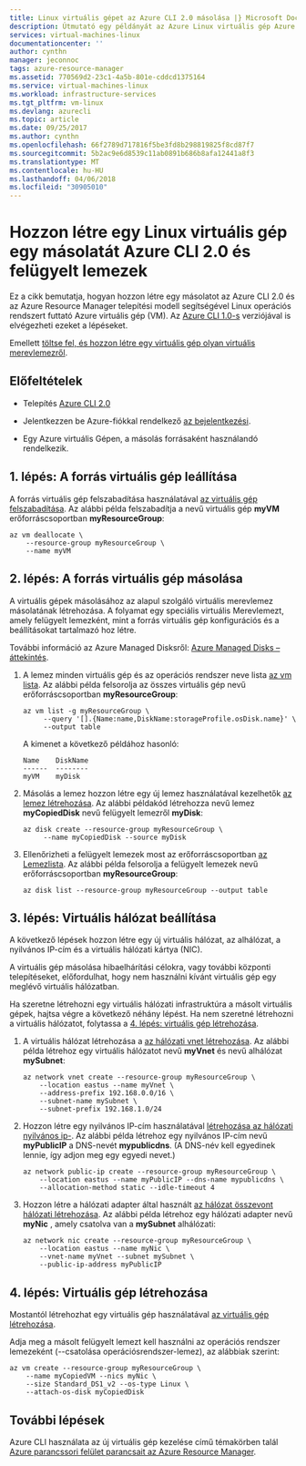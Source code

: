 ```yaml
---
title: Linux virtuális gépet az Azure CLI 2.0 másolása |} Microsoft Docs
description: Útmutató egy példányát az Azure Linux virtuális gép Azure CLI 2.0 és a felügyelt lemezek létrehozásához.
services: virtual-machines-linux
documentationcenter: ''
author: cynthn
manager: jeconnoc
tags: azure-resource-manager
ms.assetid: 770569d2-23c1-4a5b-801e-cddcd1375164
ms.service: virtual-machines-linux
ms.workload: infrastructure-services
ms.tgt_pltfrm: vm-linux
ms.devlang: azurecli
ms.topic: article
ms.date: 09/25/2017
ms.author: cynthn
ms.openlocfilehash: 66f2789d717816f5be3fd8b298819825f8cd87f7
ms.sourcegitcommit: 5b2ac9e6d8539c11ab0891b686b8afa12441a8f3
ms.translationtype: MT
ms.contentlocale: hu-HU
ms.lasthandoff: 04/06/2018
ms.locfileid: "30905010"
---
```

# <a name="create-a-copy-of-a-linux-vm-by-using-azure-cli-20-and-managed-disks"></a>Hozzon létre egy Linux virtuális gép egy másolatát Azure CLI 2.0 és felügyelt lemezek


Ez a cikk bemutatja, hogyan hozzon létre egy másolatot az Azure CLI 2.0 és az Azure Resource Manager telepítési modell segítségével Linux operációs rendszert futtató Azure virtuális gép (VM). Az [Azure CLI 1.0-s](copy-vm-nodejs.md?toc=%2fazure%2fvirtual-machines%2flinux%2ftoc.json) verziójával is elvégezheti ezeket a lépéseket.

Emellett [töltse fel, és hozzon létre egy virtuális gép olyan virtuális merevlemezről](upload-vhd.md?toc=%2fazure%2fvirtual-machines%2flinux%2ftoc.json).

## <a name="prerequisites"></a>Előfeltételek


-   Telepítés [Azure CLI 2.0](/cli/azure/install-az-cli2)

-   Jelentkezzen be Azure-fiókkal rendelkező [az bejelentkezési](/cli/azure/reference-index#az_login).

-   Egy Azure virtuális Gépen, a másolás forrásaként használandó rendelkezik.

## <a name="step-1-stop-the-source-vm"></a>1. lépés: A forrás virtuális gép leállítása


A forrás virtuális gép felszabadítása használatával [az virtuális gép felszabadítása](/cli/azure/vm#az_vm_deallocate).
Az alábbi példa felszabadítja a nevű virtuális gép **myVM** erőforráscsoportban **myResourceGroup**:

```azurecli
az vm deallocate \
    --resource-group myResourceGroup \
    --name myVM
```

## <a name="step-2-copy-the-source-vm"></a>2. lépés: A forrás virtuális gép másolása


A virtuális gépek másolásához az alapul szolgáló virtuális merevlemez másolatának létrehozása. A folyamat egy speciális virtuális Merevlemezt, amely felügyelt lemezként, mint a forrás virtuális gép konfigurációs és a beállításokat tartalmazó hoz létre.

További információ az Azure Managed Disksről: [Azure Managed Disks – áttekintés](../windows/managed-disks-overview.md). 

1.  A lemez minden virtuális gép és az operációs rendszer neve lista [az vm lista](/cli/azure/vm#az_vm_list). Az alábbi példa felsorolja az összes virtuális gép nevű erőforráscsoportban **myResourceGroup**:
    
    ```azurecli
    az vm list -g myResourceGroup \
         --query '[].{Name:name,DiskName:storageProfile.osDisk.name}' \
         --output table
    ```

    A kimenet a következő példához hasonló:

    ```azurecli
    Name    DiskName
    ------  --------
    myVM    myDisk
    ```

1.  Másolás a lemez hozzon létre egy új lemez használatával kezelhetők [az lemez létrehozása](/cli/azure/disk#az_disk_create). Az alábbi példakód létrehozza nevű lemez **myCopiedDisk** nevű felügyelt lemezről **myDisk**:

    ```azurecli
    az disk create --resource-group myResourceGroup \
         --name myCopiedDisk --source myDisk
    ``` 

1.  Ellenőrizheti a felügyelt lemezek most az erőforráscsoportban [az Lemezlista](/cli/azure/disk#az_disk_list). Az alábbi példa felsorolja a felügyelt lemezek nevű erőforráscsoportban **myResourceGroup**:

    ```azurecli
    az disk list --resource-group myResourceGroup --output table
    ```


## <a name="step-3-set-up-a-virtual-network"></a>3. lépés: Virtuális hálózat beállítása


A következő lépések hozzon létre egy új virtuális hálózat, az alhálózat, a nyilvános IP-cím és a virtuális hálózati kártya (NIC).

A virtuális gép másolása hibaelhárítási célokra, vagy további központi telepítéseket, előfordulhat, hogy nem használni kívánt virtuális gép egy meglévő virtuális hálózatban.

Ha szeretne létrehozni egy virtuális hálózati infrastruktúra a másolt virtuális gépek, hajtsa végre a következő néhány lépést. Ha nem szeretné létrehozni a virtuális hálózatot, folytassa a [4. lépés: virtuális gép létrehozása](#step-4-create-a-vm).

1.  A virtuális hálózat létrehozása a [az hálózati vnet létrehozása](/cli/azure/network/vnet#az_network_vnet_create). Az alábbi példa létrehoz egy virtuális hálózatot nevű **myVnet** és nevű alhálózat **mySubnet**:

    ```azurecli
    az network vnet create --resource-group myResourceGroup \
        --location eastus --name myVnet \
        --address-prefix 192.168.0.0/16 \
        --subnet-name mySubnet \
        --subnet-prefix 192.168.1.0/24
    ```

1.  Hozzon létre egy nyilvános IP-cím használatával [létrehozása az hálózati nyilvános ip-](/cli/azure/network/public-ip#az_network_public_ip_create). Az alábbi példa létrehoz egy nyilvános IP-cím nevű **myPublicIP** a DNS-nevét **mypublicdns**. (A DNS-név kell egyedinek lennie, így adjon meg egy egyedi nevet.)

    ```azurecli
    az network public-ip create --resource-group myResourceGroup \
        --location eastus --name myPublicIP --dns-name mypublicdns \
        --allocation-method static --idle-timeout 4
    ```

1.  Hozzon létre a hálózati adapter által használt [az hálózat összevont hálózati létrehozása](/cli/azure/network/nic#az_network_nic_create).
    Az alábbi példa létrehoz egy hálózati adapter nevű **myNic** , amely csatolva van a **mySubnet** alhálózati:

    ```azurecli
    az network nic create --resource-group myResourceGroup \
        --location eastus --name myNic \
        --vnet-name myVnet --subnet mySubnet \
        --public-ip-address myPublicIP
    ```

## <a name="step-4-create-a-vm"></a>4. lépés: Virtuális gép létrehozása

Mostantól létrehozhat egy virtuális gép használatával [az virtuális gép létrehozása](/cli/azure/vm#az_vm_create).

Adja meg a másolt felügyelt lemezt kell használni az operációs rendszer lemezeként (--csatolása operációsrendszer-lemez), az alábbiak szerint:

```azurecli
az vm create --resource-group myResourceGroup \
    --name myCopiedVM --nics myNic \
    --size Standard_DS1_v2 --os-type Linux \
    --attach-os-disk myCopiedDisk
```

## <a name="next-steps"></a>További lépések

Azure CLI használata az új virtuális gép kezelése című témakörben talál [Azure parancssori felület parancsait az Azure Resource Manager](../azure-cli-arm-commands.md).
